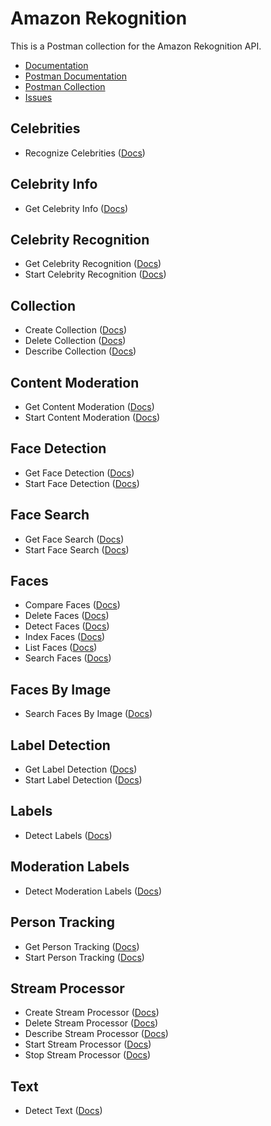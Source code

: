 # Amazon Rekognition
This is a Postman collection for the Amazon Rekognition API.

- [Documentation](https://docs.aws.amazon.com/rekognition/latest/dg/what-is.html)
- [Postman Documentation](https://documenter.getpostman.com/view/35240/SW7c2Syj)
- [Postman Collection](https://www.getpostman.com/collections/d09d984ed18b444df61f)
- [Issues](https://github.com/api-evangelist/aws/labels/CloudWatch)

## Celebrities
 - Recognize Celebrities ([Docs](http://docs.aws.amazon.com/rekognition/latest/dg/API_StopStreamProcessor.html))
## Celebrity Info
 - Get Celebrity Info ([Docs](http://docs.aws.amazon.com/rekognition/latest/dg/API_StopStreamProcessor.html))
## Celebrity Recognition
 - Get Celebrity Recognition ([Docs](http://docs.aws.amazon.com/rekognition/latest/dg/API_StopStreamProcessor.html))
 - Start Celebrity Recognition ([Docs](http://docs.aws.amazon.com/rekognition/latest/dg/API_StopStreamProcessor.html))
## Collection
 - Create Collection ([Docs](http://docs.aws.amazon.com/rekognition/latest/dg/API_StopStreamProcessor.html))
 - Delete Collection ([Docs](http://docs.aws.amazon.com/rekognition/latest/dg/API_StopStreamProcessor.html))
 - Describe Collection ([Docs](http://docs.aws.amazon.com/rekognition/latest/dg/API_StopStreamProcessor.html))
## Content Moderation
 - Get Content Moderation ([Docs](http://docs.aws.amazon.com/rekognition/latest/dg/API_StopStreamProcessor.html))
 - Start Content Moderation ([Docs](http://docs.aws.amazon.com/rekognition/latest/dg/API_StopStreamProcessor.html))
## Face Detection
 - Get Face Detection ([Docs](http://docs.aws.amazon.com/rekognition/latest/dg/API_StopStreamProcessor.html))
 - Start Face Detection ([Docs](http://docs.aws.amazon.com/rekognition/latest/dg/API_StopStreamProcessor.html))
## Face Search
 - Get Face Search ([Docs](http://docs.aws.amazon.com/rekognition/latest/dg/API_StopStreamProcessor.html))
 - Start Face Search ([Docs](http://docs.aws.amazon.com/rekognition/latest/dg/API_StopStreamProcessor.html))
## Faces
 - Compare Faces ([Docs](http://docs.aws.amazon.com/rekognition/latest/dg/API_StopStreamProcessor.html))
 - Delete Faces ([Docs](http://docs.aws.amazon.com/rekognition/latest/dg/API_StopStreamProcessor.html))
 - Detect Faces ([Docs](http://docs.aws.amazon.com/rekognition/latest/dg/API_StopStreamProcessor.html))
 - Index Faces ([Docs](http://docs.aws.amazon.com/rekognition/latest/dg/API_StopStreamProcessor.html))
 - List Faces ([Docs](http://docs.aws.amazon.com/rekognition/latest/dg/API_StopStreamProcessor.html))
 - Search Faces ([Docs](http://docs.aws.amazon.com/rekognition/latest/dg/API_StopStreamProcessor.html))
## Faces By Image
 - Search Faces By Image ([Docs](http://docs.aws.amazon.com/rekognition/latest/dg/API_StopStreamProcessor.html))
## Label Detection
 - Get Label Detection ([Docs](http://docs.aws.amazon.com/rekognition/latest/dg/API_StopStreamProcessor.html))
 - Start Label Detection ([Docs](http://docs.aws.amazon.com/rekognition/latest/dg/API_StopStreamProcessor.html))
## Labels
 - Detect Labels ([Docs](http://docs.aws.amazon.com/rekognition/latest/dg/API_StopStreamProcessor.html))
## Moderation Labels
 - Detect Moderation Labels ([Docs](http://docs.aws.amazon.com/rekognition/latest/dg/API_StopStreamProcessor.html))
## Person Tracking
 - Get Person Tracking ([Docs](http://docs.aws.amazon.com/rekognition/latest/dg/API_StopStreamProcessor.html))
 - Start Person Tracking ([Docs](http://docs.aws.amazon.com/rekognition/latest/dg/API_StopStreamProcessor.html))
## Stream Processor
 - Create Stream Processor ([Docs](http://docs.aws.amazon.com/rekognition/latest/dg/API_StopStreamProcessor.html))
 - Delete Stream Processor ([Docs](http://docs.aws.amazon.com/rekognition/latest/dg/API_StopStreamProcessor.html))
 - Describe Stream Processor ([Docs](http://docs.aws.amazon.com/rekognition/latest/dg/API_StopStreamProcessor.html))
 - Start Stream Processor ([Docs](http://docs.aws.amazon.com/rekognition/latest/dg/API_StopStreamProcessor.html))
 - Stop Stream Processor ([Docs](http://docs.aws.amazon.com/rekognition/latest/dg/API_StopStreamProcessor.html))
## Text
 - Detect Text ([Docs](http://docs.aws.amazon.com/rekognition/latest/dg/API_StopStreamProcessor.html))
